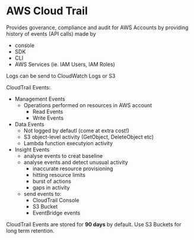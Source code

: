 # AWS Cloud Trail


Provides goverance, compliance and audit for AWS Accounts by providing history of events (API calls) made by
- console
- SDK
- CLI
- AWS Services (ie. IAM Users, IAM Roles)


Logs can be send to CloudWatch Logs or S3


CloudTrail Events:
- Management Events
    - Operations performed on resources in AWS account
        - Read Events
        - Write Events
- Data Events
    - Not logged by defautl (come at extra cost!)
    - S3 object-level activity (GetObject, DeleteObject etc)
    - Lambda function executyion activity
- Insight Events
    - analyse events to creat baseline
    - analyse events and detect unusual activity
        - inaccurate resource provisioning
        - hitting resource limits
        - burst of actions
        - gaps in activity
    - send events to:
        - CloudTrail Console
        - S3 Bucket
        - EventBridge events

CloudTrail Events are stored for <strong>90 days</strong> by default. Use S3 Buckets for long term retention. 